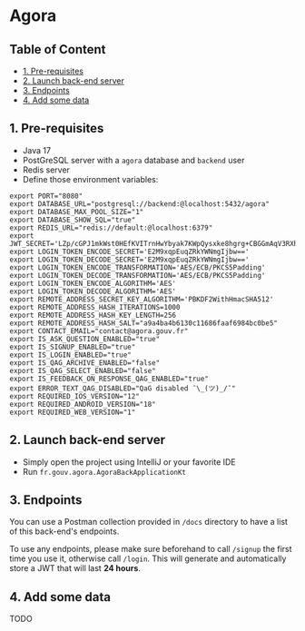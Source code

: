 # Agora

## Table of Content
- [1. Pre-requisites](#1-pre-requisites)
- [2. Launch back-end server](#2-launch-back-end-server)
- [3. Endpoints](#3-endpoints)
- [4. Add some data](#4-add-some-data)

## 1. Pre-requisites
- Java 17
- PostGreSQL server with a `agora` database and `backend` user
- Redis server
- Define those environment variables:
```
export PORT="8080"
export DATABASE_URL="postgresql://backend:@localhost:5432/agora"
export DATABASE_MAX_POOL_SIZE="1"
export DATABASE_SHOW_SQL="true"
export REDIS_URL="redis://default:@localhost:6379"
export JWT_SECRET='LZp/cGPJ1mkWst0HEfKVITrnHwYbyak7KWpQysxke8hgrg+CBGGmAqV3RXhOz2+6Fm4aforbrdPDy8Q4VCFr1g=='
export LOGIN_TOKEN_ENCODE_SECRET='E2M9xqpEuqZRkYWNmgIjbw=='
export LOGIN_TOKEN_DECODE_SECRET='E2M9xqpEuqZRkYWNmgIjbw=='
export LOGIN_TOKEN_ENCODE_TRANSFORMATION='AES/ECB/PKCS5Padding'
export LOGIN_TOKEN_DECODE_TRANSFORMATION='AES/ECB/PKCS5Padding'
export LOGIN_TOKEN_ENCODE_ALGORITHM='AES'
export LOGIN_TOKEN_DECODE_ALGORITHM='AES'
export REMOTE_ADDRESS_SECRET_KEY_ALGORITHM='PBKDF2WithHmacSHA512'
export REMOTE_ADDRESS_HASH_ITERATIONS=1000
export REMOTE_ADDRESS_HASH_KEY_LENGTH=256
export REMOTE_ADDRESS_HASH_SALT="a9a4ba4b6130c11686faaf6984bc0be5"
export CONTACT_EMAIL="contact@agora.gouv.fr"
export IS_ASK_QUESTION_ENABLED="true"
export IS_SIGNUP_ENABLED="true"
export IS_LOGIN_ENABLED="true"
export IS_QAG_ARCHIVE_ENABLED="false"
export IS_QAG_SELECT_ENABLED="false"
export IS_FEEDBACK_ON_RESPONSE_QAG_ENABLED="true"
export ERROR_TEXT_QAG_DISABLED="QaG disabled ¯\_(ツ)_/¯"
export REQUIRED_IOS_VERSION="12"
export REQUIRED_ANDROID_VERSION="18"
export REQUIRED_WEB_VERSION="1"
```

## 2. Launch back-end server
- Simply open the project using IntelliJ or your favorite IDE
- Run `fr.gouv.agora.AgoraBackApplicationKt`

## 3. Endpoints
You can use a Postman collection provided in `/docs` directory to have a list of this back-end's endpoints.

To use any endpoints, please make sure beforehand to call `/signup` the first time you use it, otherwise call `/login`. This will generate and automatically store a JWT that will last **24 hours**.

## 4. Add some data

TODO